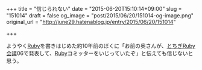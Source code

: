 +++
title = "信じられない"
date = "2015-06-20T15:10:14+09:00"
slug = "151014"
draft = false
og_image = "post/2015/06/20/151014-og-image.png"
original_url = "http://june29.hatenablog.jp/entry/2015/06/20/151014"

+++

<p>ようやく<a class="keyword" href="http://d.hatena.ne.jp/keyword/Ruby">Ruby</a>を書きはじめた約10年前のぼくに「お前の奥さんが、<a class="keyword" href="http://d.hatena.ne.jp/keyword/%A4%C8%A4%C1%A4%AERuby%B2%F1%B5%C4">とちぎRuby会議</a>06で発表して、<a class="keyword" href="http://d.hatena.ne.jp/keyword/Ruby">Ruby</a>コミッターをいじっていたぞ」と伝えても信じないと思う。</p>
